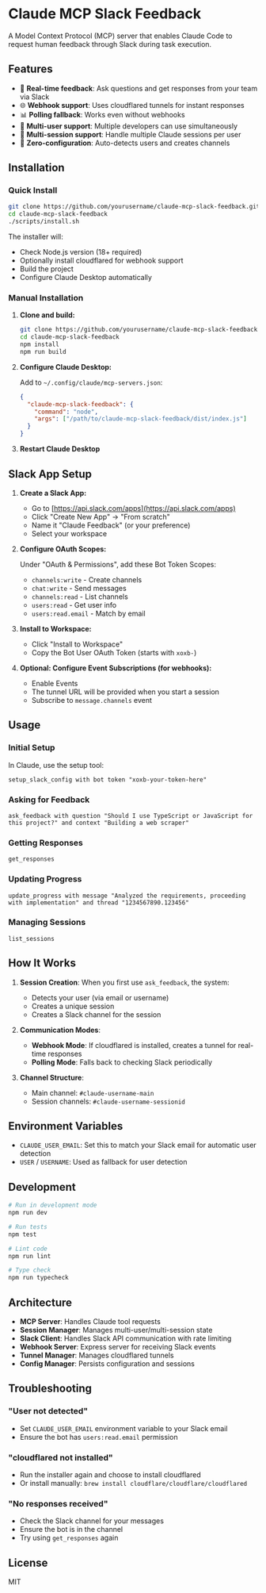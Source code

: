 # Claude MCP Slack Feedback

A Model Context Protocol (MCP) server that enables Claude Code to request human feedback through Slack during task execution.

## Features

- 🔄 **Real-time feedback**: Ask questions and get responses from your team via Slack
- 🌐 **Webhook support**: Uses cloudflared tunnels for instant responses
- 📊 **Polling fallback**: Works even without webhooks
- 👥 **Multi-user support**: Multiple developers can use simultaneously
- 🔀 **Multi-session support**: Handle multiple Claude sessions per user
- 🚀 **Zero-configuration**: Auto-detects users and creates channels

## Installation

### Quick Install

```bash
git clone https://github.com/yourusername/claude-mcp-slack-feedback.git
cd claude-mcp-slack-feedback
./scripts/install.sh
```

The installer will:
- Check Node.js version (18+ required)
- Optionally install cloudflared for webhook support
- Build the project
- Configure Claude Desktop automatically

### Manual Installation

1. **Clone and build:**
   ```bash
   git clone https://github.com/yourusername/claude-mcp-slack-feedback.git
   cd claude-mcp-slack-feedback
   npm install
   npm run build
   ```

2. **Configure Claude Desktop:**
   
   Add to `~/.config/claude/mcp-servers.json`:
   ```json
   {
     "claude-mcp-slack-feedback": {
       "command": "node",
       "args": ["/path/to/claude-mcp-slack-feedback/dist/index.js"]
     }
   }
   ```

3. **Restart Claude Desktop**

## Slack App Setup

1. **Create a Slack App:**
   - Go to [https://api.slack.com/apps](https://api.slack.com/apps)
   - Click "Create New App" → "From scratch"
   - Name it "Claude Feedback" (or your preference)
   - Select your workspace

2. **Configure OAuth Scopes:**
   
   Under "OAuth & Permissions", add these Bot Token Scopes:
   - `channels:write` - Create channels
   - `chat:write` - Send messages
   - `channels:read` - List channels
   - `users:read` - Get user info
   - `users:read.email` - Match by email

3. **Install to Workspace:**
   - Click "Install to Workspace"
   - Copy the Bot User OAuth Token (starts with `xoxb-`)

4. **Optional: Configure Event Subscriptions (for webhooks):**
   - Enable Events
   - The tunnel URL will be provided when you start a session
   - Subscribe to `message.channels` event

## Usage

### Initial Setup

In Claude, use the setup tool:
```
setup_slack_config with bot token "xoxb-your-token-here"
```

### Asking for Feedback

```
ask_feedback with question "Should I use TypeScript or JavaScript for this project?" and context "Building a web scraper"
```

### Getting Responses

```
get_responses
```

### Updating Progress

```
update_progress with message "Analyzed the requirements, proceeding with implementation" and thread "1234567890.123456"
```

### Managing Sessions

```
list_sessions
```

## How It Works

1. **Session Creation**: When you first use `ask_feedback`, the system:
   - Detects your user (via email or username)
   - Creates a unique session
   - Creates a Slack channel for the session

2. **Communication Modes**:
   - **Webhook Mode**: If cloudflared is installed, creates a tunnel for real-time responses
   - **Polling Mode**: Falls back to checking Slack periodically

3. **Channel Structure**:
   - Main channel: `#claude-username-main`
   - Session channels: `#claude-username-sessionid`

## Environment Variables

- `CLAUDE_USER_EMAIL`: Set this to match your Slack email for automatic user detection
- `USER` / `USERNAME`: Used as fallback for user detection

## Development

```bash
# Run in development mode
npm run dev

# Run tests
npm test

# Lint code
npm run lint

# Type check
npm run typecheck
```

## Architecture

- **MCP Server**: Handles Claude tool requests
- **Session Manager**: Manages multi-user/multi-session state
- **Slack Client**: Handles Slack API communication with rate limiting
- **Webhook Server**: Express server for receiving Slack events
- **Tunnel Manager**: Manages cloudflared tunnels
- **Config Manager**: Persists configuration and sessions

## Troubleshooting

### "User not detected"
- Set `CLAUDE_USER_EMAIL` environment variable to your Slack email
- Ensure the bot has `users:read.email` permission

### "cloudflared not installed"
- Run the installer again and choose to install cloudflared
- Or install manually: `brew install cloudflare/cloudflare/cloudflared`

### "No responses received"
- Check the Slack channel for your messages
- Ensure the bot is in the channel
- Try using `get_responses` again

## License

MIT